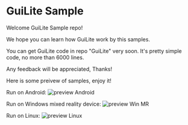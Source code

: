# GuiLite Sample
Welcome GuiLite Sample repo!

We hope you can learn how GuiLite work by this samples.

You can get GuiLite code in repo "GuiLite" very soon. It's pretty simple code, no more than 6000 lines.

Any feedback will be appreciated, Thanks!

Here is some preivew of samples, enjoy it!

Run on Android:
![preview Android](https://github.com/idea4good/GuiLiteSamples/blob/master/preview-Android.png)

Run on Windows mixed reality device:
![preview Win MR](https://github.com/idea4good/GuiLiteSamples/blob/master/preview-WinMixedReality.png)

Run on Linux:
![preview Linux](https://github.com/idea4good/GuiLiteSamples/blob/master/preview-Linux.png)
